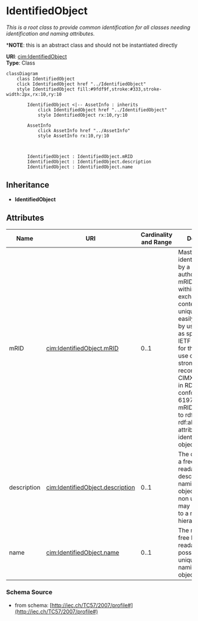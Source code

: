 # IdentifiedObject

_This is a root class to provide common identification for all classes needing identification and naming attributes._

*__NOTE__: this is an abstract class and should not be instantiated directly

**URI**: [cim:IdentifiedObject](http://iec.ch/TC57/CIM-generic#IdentifiedObject)<br />
**Type**: Class

```mermaid
classDiagram
    class IdentifiedObject
    click IdentifiedObject href "../IdentifiedObject"
    style IdentifiedObject fill:#9fdf9f,stroke:#333,stroke-width:2px,rx:10,ry:10

        IdentifiedObject <|-- AssetInfo : inherits
            click IdentifiedObject href "../IdentifiedObject"
            style IdentifiedObject rx:10,ry:10

        AssetInfo
            click AssetInfo href "../AssetInfo"
            style AssetInfo rx:10,ry:10



        IdentifiedObject : IdentifiedObject.mRID
        IdentifiedObject : IdentifiedObject.description
        IdentifiedObject : IdentifiedObject.name
```

## Inheritance
* **IdentifiedObject**

## Attributes
| Name | URI | Cardinality and Range | Description | Inheritance |
| ---  | --- | --- | --- | --- |
| mRID | [cim:IdentifiedObject.mRID](http://iec.ch/TC57/CIM-generic#IdentifiedObject.mRID) | 0..1 | Master resource identifier issued by a model authority. The mRID is unique within an exchange context. Global uniqueness is easily achieved by using a UUID, as specified in IETF RFC 4122, for the mRID. The use of UUID is strongly recommended.For CIMXML data files in RDF syntax conforming to IEC 61970-552, the mRID is mapped to rdf:ID or rdf:about attributes that identify CIM object elements. | direct |
| description | [cim:IdentifiedObject.description](http://iec.ch/TC57/CIM-generic#IdentifiedObject.description) | 0..1 | The description is a free human readable text describing or naming the object. It may be non unique and may not correlate to a naming hierarchy. | direct |
| name | [cim:IdentifiedObject.name](http://iec.ch/TC57/CIM-generic#IdentifiedObject.name) | 0..1 | The name is any free human readable and possibly non unique text naming the object. | direct |

### Schema Source
* from schema: [http://iec.ch/TC57/2007/profile#](http://iec.ch/TC57/2007/profile#)
